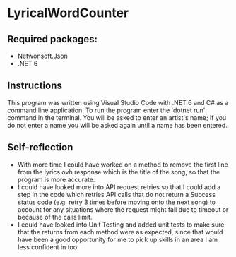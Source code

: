 # LyricalWordCounter
## Required packages:
- Netwonsoft.Json
- .NET 6

## Instructions
This program was written using Visual Studio Code with .NET 6 and C# as a command line application. 
To run the program enter the 'dotnet run' command in the terminal. You will be asked to enter an artist's name; if you do not enter a name you will be asked again until a name has been entered.

## Self-reflection
 - With more time I could have worked on a method to remove the first line from the lyrics.ovh response which is the title of the song, so that the program is more accurate.
 - I could have looked more into API request retries so that I could add a step in the code which retries API calls that do not return a Success status code (e.g. retry 3 times before moving onto the next song) to account for any situations where the request might fail due to timeout or because of the calls limit.
 - I could have looked into Unit Testing and added unit tests to make sure that the returns from each method were as expected, since that would have been a good opportunity for me to pick up skills in an area I am less confident in too.
